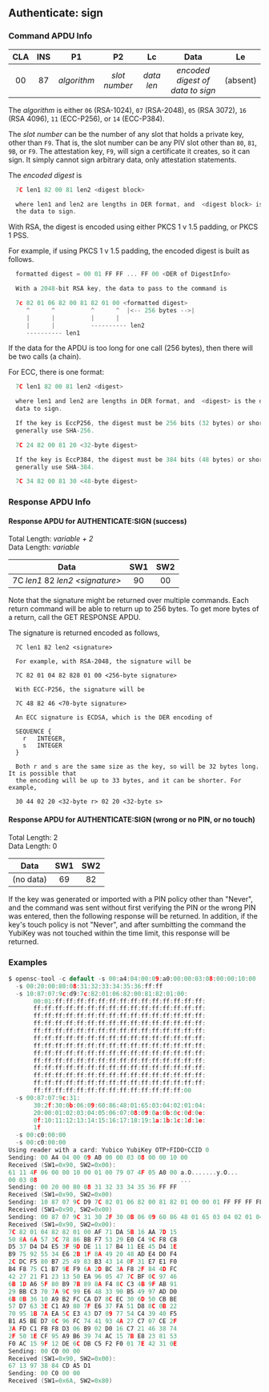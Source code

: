 <!-- Copyright 2021 Yubico AB

Licensed under the Apache License, Version 2.0 (the "License");
you may not use this file except in compliance with the License.
You may obtain a copy of the License at

    http://www.apache.org/licenses/LICENSE-2.0

Unless required by applicable law or agreed to in writing, software
distributed under the License is distributed on an "AS IS" BASIS,
WITHOUT WARRANTIES OR CONDITIONS OF ANY KIND, either express or implied.
See the License for the specific language governing permissions and
limitations under the License. -->

## Authenticate: sign

### Command APDU Info

| CLA | INS |     P1      |      P2       |     Lc     |               Data               |    Le    |
|:---:|:---:|:-----------:|:-------------:|:----------:|:--------------------------------:|:--------:| 
| 00  | 87  | *algorithm* | *slot number* | *data len* | *encoded digest of data to sign* | (absent) |

The *algorithm* is either `06` (RSA-1024), `07` (RSA-2048), `05` (RSA 3072), `16` (RSA 4096), `11` (ECC-P256), or `14`
(ECC-P384).

The *slot number* can be the number of any slot that holds a private key, other than `F9`.
That is, the slot number can be any PIV slot other than `80`, `81`, `9B`, or `F9`. The
attestation key, `F9`, will sign a certificate it creates, so it can sign. It simply
cannot sign arbitrary data, only attestation statements.

The *encoded digest* is

```C
  7C len1 82 00 81 len2 <digest block>

  where len1 and len2 are lengths in DER format, and  <digest block> is the digest of
  the data to sign.
```

With RSA, the digest is encoded using either PKCS 1 v 1.5 padding, or PKCS 1 PSS.

For example, if using PKCS 1 v 1.5 padding, the encoded digest is built as follows.

```C
  formatted digest = 00 01 FF FF ... FF 00 <DER of DigestInfo>

  With a 2048-bit RSA key, the data to pass to the command is

  7c 82 01 06 82 00 81 82 01 00 <formatted digest>
     ^      ^          ^      ^  |<-- 256 bytes -->|
     |      |          |      |
     |      |          ---------- len2
     ---------- len1
```

If the data for the APDU is too long for one call (256 bytes), then there will be two
calls (a chain).

For ECC, there is one format:

```C
  7C len1 82 00 81 len2 <digest>

  where len1 and len2 are lengths in DER format, and  <digest> is the digest of the
  data to sign.

  If the key is EccP256, the digest must be 256 bits (32 bytes) or shorter. You will
  generally use SHA-256.

  7C 24 82 00 81 20 <32-byte digest>

  If the key is EccP384, the digest must be 384 bits (48 bytes) or shorter. You will
  generally use SHA-384.

  7C 34 82 00 81 30 <48-byte digest>
```

### Response APDU Info

#### Response APDU for AUTHENTICATE:SIGN (success)

Total Length: *variable + 2*\
Data Length: *variable*

|               Data                | SW1 | SW2 |
|:---------------------------------:|:---:|:---:|
| 7C *len1* 82 *len2 \<signature\>* | 90  | 00  |

Note that the signature might be returned over multiple commands. Each return command
will be able to return up to 256 bytes. To get more bytes of a return, call the GET
RESPONSE APDU.

The signature is returned encoded as follows,

```
  7C len1 82 len2 <signature>

  For example, with RSA-2048, the signature will be

  7C 82 01 04 82 828 01 00 <256-byte signature>

  With ECC-P256, the signature will be

  7C 48 82 46 <70-byte signature>

  An ECC signature is ECDSA, which is the DER encoding of

  SEQUENCE {
    r   INTEGER,
    s   INTEGER
  }

  Both r and s are the same size as the key, so will be 32 bytes long. It is possible that
  the encoding will be up to 33 bytes, and it can be shorter. For example,

  30 44 02 20 <32-byte r> 02 20 <32-byte s>
```

#### Response APDU for AUTHENTICATE:SIGN (wrong or no PIN, or no touch)

Total Length: 2\
Data Length: 0

|   Data    | SW1 | SW2 |
|:---------:|:---:|:---:|
| (no data) | 69  | 82  |  

If the key was generated or imported with a PIN policy other than "Never", and the command
was sent without first verifying the PIN or the wrong PIN was entered, then the following
response will be returned. In addition, if the key's touch policy is not "Never", and
after sumbitting the command the YubiKey was not touched within the time limit, this
response will be returned.

### Examples

```C
$ opensc-tool -c default -s 00:a4:04:00:09:a0:00:00:03:08:00:00:10:00
  -s 00:20:00:80:08:31:32:33:34:35:36:ff:ff
  -s 10:87:07:9c:d9:7c:82:01:06:82:00:81:82:01:00:
       00:01:ff:ff:ff:ff:ff:ff:ff:ff:ff:ff:ff:ff:ff:ff:
       ff:ff:ff:ff:ff:ff:ff:ff:ff:ff:ff:ff:ff:ff:ff:ff:
       ff:ff:ff:ff:ff:ff:ff:ff:ff:ff:ff:ff:ff:ff:ff:ff:
       ff:ff:ff:ff:ff:ff:ff:ff:ff:ff:ff:ff:ff:ff:ff:ff:
       ff:ff:ff:ff:ff:ff:ff:ff:ff:ff:ff:ff:ff:ff:ff:ff:
       ff:ff:ff:ff:ff:ff:ff:ff:ff:ff:ff:ff:ff:ff:ff:ff:
       ff:ff:ff:ff:ff:ff:ff:ff:ff:ff:ff:ff:ff:ff:ff:ff:
       ff:ff:ff:ff:ff:ff:ff:ff:ff:ff:ff:ff:ff:ff:ff:ff:
       ff:ff:ff:ff:ff:ff:ff:ff:ff:ff:ff:ff:ff:ff:ff:ff:
       ff:ff:ff:ff:ff:ff:ff:ff:ff:ff:ff:ff:ff:ff:ff:ff:
       ff:ff:ff:ff:ff:ff:ff:ff:ff:ff:ff:ff:ff:ff:ff:ff:
       ff:ff:ff:ff:ff:ff:ff:ff:ff:ff:ff:ff:ff:ff:ff:ff:
       ff:ff:ff:ff:ff:ff:ff:ff:ff:ff:ff:ff:ff:ff:00
  -s 00:87:07:9c:31:
       30:2f:30:0b:06:09:60:86:48:01:65:03:04:02:01:04:
       20:00:01:02:03:04:05:06:07:08:09:0a:0b:0c:0d:0e:
       0f:10:11:12:13:14:15:16:17:18:19:1a:1b:1c:1d:1e:
       1f
  -s 00:c0:00:00
  -s 00:c0:00:00
Using reader with a card: Yubico YubiKey OTP+FIDO+CCID 0
Sending: 00 A4 04 00 09 A0 00 00 03 08 00 00 10 00
Received (SW1=0x90, SW2=0x00):
61 11 4F 06 00 00 10 00 01 00 79 07 4F 05 A0 00 a.O.......y.O...
00 03 08                                        ...
Sending: 00 20 00 80 08 31 32 33 34 35 36 FF FF
Received (SW1=0x90, SW2=0x00)
Sending: 10 87 07 9C D9 7C 82 01 06 82 00 81 82 01 00 00 01 FF FF FF FF FF FF FF FF FF FF FF FF FF FF FF FF FF FF FF FF FF FF FF FF FF FF FF FF FF FF FF FF FF FF FF FF FF FF FF FF FF FF FF FF FF FF FF FF FF FF FF FF FF FF FF FF FF FF FF FF FF FF FF FF FF FF FF FF FF FF FF FF FF FF FF FF FF FF FF FF FF FF FF FF FF FF FF FF FF FF FF FF FF FF FF FF FF FF FF FF FF FF FF FF FF FF FF FF FF FF FF FF FF FF FF FF FF FF FF FF FF FF FF FF FF FF FF FF FF FF FF FF FF FF FF FF FF FF FF FF FF FF FF FF FF FF FF FF FF FF FF FF FF FF FF FF FF FF FF FF FF FF FF FF FF FF FF FF FF FF FF FF FF FF FF FF FF FF FF FF FF FF FF FF FF FF FF FF FF FF FF FF FF FF FF FF FF FF FF FF FF FF FF FF 00
Received (SW1=0x90, SW2=0x00)
Sending: 00 87 07 9C 31 30 2F 30 0B 06 09 60 86 48 01 65 03 04 02 01 04 20 00 01 02 03 04 05 06 07 08 09 0A 0B 0C 0D 0E 0F 10 11 12 13 14 15 16 17 18 19 1A 1B 1C 1D 1E 1F
Received (SW1=0x90, SW2=0x00):
7C 82 01 04 82 82 01 00 AF 71 DA 5B 16 AA 7D 15
50 8A 6A 57 3C 78 86 BB F7 53 29 E0 C4 9C F8 C8
D5 37 D4 D4 E5 3F 9D DE 11 17 B4 11 EE 45 D4 1E
B9 75 92 55 34 E6 2B 1F 8A 49 20 48 AD E4 D0 F4
2C DC F5 80 B7 25 49 83 B3 43 14 0F 31 E7 E1 F0
B4 F8 75 C1 B7 9E F9 6A 2D BC 3A F8 2F 84 4D FC
42 27 21 F1 23 13 50 EA 96 05 47 7C BF 0C 97 46
6B 1D A6 5F 80 B9 7B 89 8A F4 8C C3 4B 9F AB 91
29 BB C3 70 7A 9C 99 E6 48 33 90 B5 49 97 AD D0
6B 0B 36 10 A9 B2 FC CA D7 8C EC 30 6D 50 CB BE
57 D7 63 3E C1 A9 80 7F E6 37 FA 51 D8 8C 0B 22
70 95 1B 7A EA 5C E3 43 D7 09 77 54 C4 39 40 F5
B1 A5 BE D7 0C 96 FC 74 41 93 4A 27 C7 07 CE 2F
3A FD C1 FB F8 D3 06 B9 02 D0 16 C7 21 46 38 74
2F 50 1E CF 95 A9 B6 39 74 AC 15 7B E8 23 81 53
F0 AC 15 9F 12 DE 6C DB C5 F2 F0 01 7E 42 31 0E
Sending: 00 C0 00 00
Received (SW1=0x90, SW2=0x00):
67 13 97 38 84 CD A5 D1
Sending: 00 C0 00 00
Received (SW1=0x6A, SW2=0x80)
```

